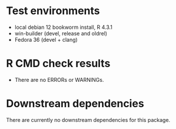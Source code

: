 # Test environments
* local debian 12 bookworm install, R 4.3.1
* win-builder (devel, release and oldrel)
* Fedora 36 (devel + clang)

# R CMD check results
* There are no ERRORs or WARNINGs.

# Downstream dependencies
There are currently no downstream dependencies for this package.
